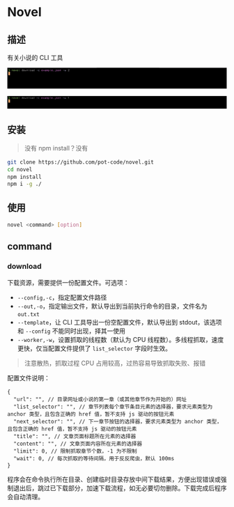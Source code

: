 # Novel

## 描述

有关小说的 CLI 工具

![multi-thread](./preview/m_d.gif)

![single-thread](./preview/s_d.gif)

## 安装

>没有 npm install？没有

```bash
git clone https://github.com/pot-code/novel.git
cd novel
npm install
npm i -g ./
```

## 使用

```bash
novel <command> [option]
```
## command

### download

下载资源，需要提供一份配置文件。可选项：

- `--config,-c`，指定配置文件路径
- `--out,-o`，指定输出文件，默认导出到当前执行命令的目录，文件名为 `out.txt`
- `--template`，让 CLI 工具导出一份空配置文件，默认导出到 stdout，该选项和 `--config` 不能同时出现，择其一使用
- `--worker,-w`，设置抓取的线程数（默认为 CPU 线程数）。多线程抓取，速度更快，仅当配置文件提供了 `list_selector` 字段时生效。

>注意散热，抓取过程 CPU 占用较高，过热容易导致抓取失败、报错

配置文件说明：

```jsonc
{
  "url": "", // 目录网址或小说的第一章（或其他章节作为开始的）网址
  "list_selector": "", // 章节列表每个章节条目元素的选择器，要求元素类型为 anchor 类型，且包含正确的 href 值，暂不支持 js 驱动的按钮元素
  "next_selector": "", // 下一章节按钮的选择器，要求元素类型为 anchor 类型，且包含正确的 href 值，暂不支持 js 驱动的按钮元素
  "title": "", // 文章页面标题所在元素的选择器
  "content": "", // 文章页面内容所在元素的选择器
  "limit": 0, // 限制抓取章节个数，-1 为不限制
  "wait": 0, // 每次抓取的等待间隔，用于反反爬虫，默认 100ms
}
```

程序会在命令执行所在目录、创建临时目录存放中间下载结果，方便出现错误或强制退出后，跳过已下载部分，加速下载流程，如无必要切勿删除。下载完成后程序会自动清理。